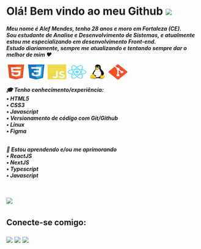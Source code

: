 <h1>
 Olá! Bem vindo ao meu Github
 <img src="https://media.giphy.com/media/hvRJCLFzcasrR4ia7z/giphy.gif" width="28">
</h1>



<h5>
 Meu nome é Alef Mendes, tenho 28 anos e moro em Fortaleza (CE).<br>
 Sou estudante de Analise e Desenvolvimento de Sistemas, e atualmente estou me especializando em desenvolvimento Front-end.<br> 
 Estudo diariamente, sempre me atualizando e tentando sempre dar o melhor de mim ❤️
<br>

 <br>
 
 <div align="left">
    <img align="center" alt="Alef-HTML" height="40" width="50" src="https://raw.githubusercontent.com/devicons/devicon/master/icons/html5/html5-original.svg">
    <img align="center" alt="Alef-CSS" height="40" width="50" src="https://raw.githubusercontent.com/devicons/devicon/master/icons/css3/css3-original.svg">
    <img align="center" alt="Alef-Js" height="40" width="50" src="https://raw.githubusercontent.com/devicons/devicon/master/icons/javascript/javascript-plain.svg">
    <img align="center" alt="Alef-React" height="40" width="50" src="https://raw.githubusercontent.com/devicons/devicon/master/icons/react/react-original.svg">
    <img align="center" alt="Alef-Linux" height="40" width="50" src="https://raw.githubusercontent.com/devicons/devicon/master/icons/linux/linux-original.svg">
    <img align="center" alt="Alef-Git" height="40" width="50" src="https://raw.githubusercontent.com/devicons/devicon/master/icons/git/git-original.svg"><br>
</div><br>
🎓 Tenho conhecimento/experiência:<br>
 • HTML5<br>
 • CSS3<br>
 • Javascript <br>
 • Versionamento de código com Git/Github<br>
 • Linux<br>
 • Figma<br><br>

🧠 Estou aprendendo e/ou me aprimorando <br>
 • ReactJS<br>
 • NextJS<br>
 • Typescript<br>
 • Javascript<br>
 </h4>
   <h1><img src="https://acegif.com/wp-content/uploads/cat-typing-1.gif">
 <h2>Conecte-se comigo:
  
  <a href="https://www.instagram.com/alefmends/" target="_blank"><img src="https://img.shields.io/badge/-Instagram-%23E4405F?style=for-the-badge&logo=instagram&logoColor=white" target="_blank"></a>
  <a href = "mailto:contatoalefmendes@gmail.com"><img src="https://img.shields.io/badge/-Gmail-%23333?style=for-the-badge&logo=gmail&logoColor=white" target="_blank"></a>
  <a href="https://www.linkedin.com/in/alef-mendes-596a088b/" target="_blank"><img src="https://img.shields.io/badge/-LinkedIn-%230077B5?style=for-the-badge&logo=linkedin&logoColor=white" target="_blank"></a><br>
 </h2>


 
 

 
 
